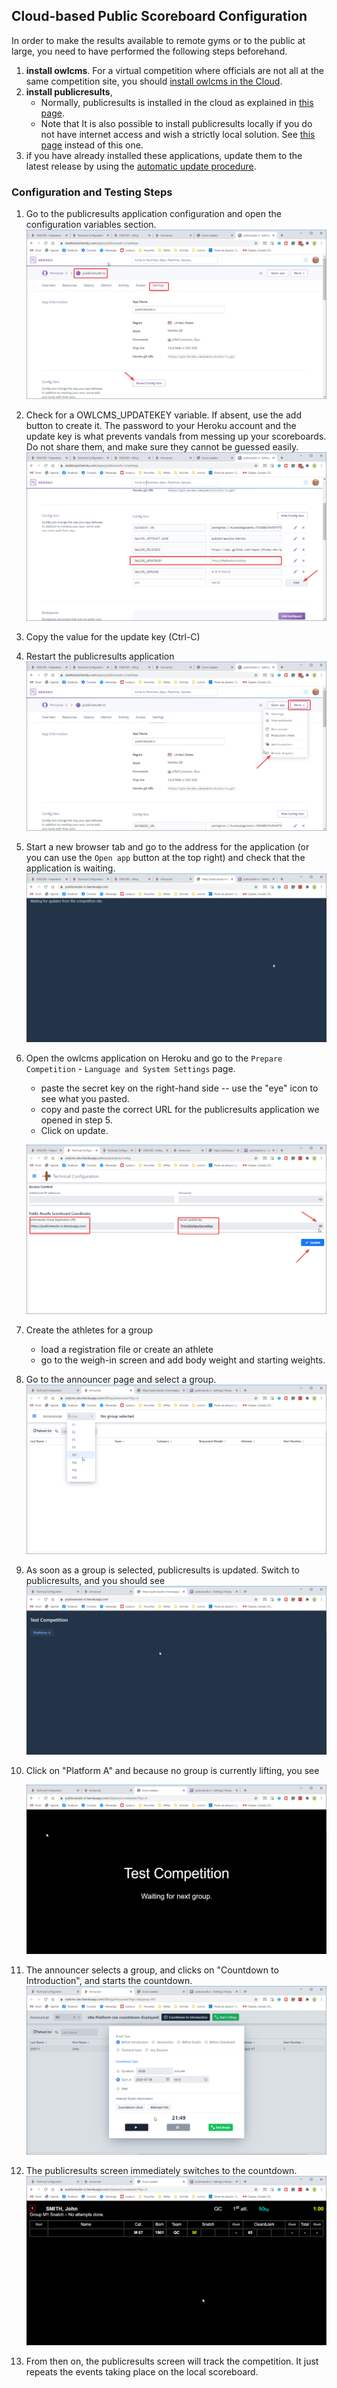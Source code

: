 ## Cloud-based Public Scoreboard Configuration

In order to make the results available to remote gyms or to the public at large, you need to have performed the following steps beforehand.

1. **install owlcms**.  For a virtual competition where officials are not all at the same competition site, you should [install owlcms in the Cloud](Heroku).
2. **install publicresults**,
   - Normally, publicresults is installed in the cloud as explained in [this page](PublicResults).
   - Note that It is also possible to install publicresults locally if you do not have internet access and wish a strictly local solution. See [this page](PublicResults_local) instead of this one.
3. if you have already installed these applications, update them to the latest release by using the [automatic update procedure](UpdatingCloudApplications).

### Configuration and Testing Steps

1. Go to the publicresults application configuration and open the configuration variables section.
   ![5tFs827XLo](img/PublicResults/Example/5tFs827XLo.png)

2. Check for a OWLCMS_UPDATEKEY variable.  If absent, use the add button to create it.  The  password to your Heroku account and the update key is what prevents vandals from messing up your scoreboards.  Do not share them, and make sure they cannot be guessed easily.
   ![ljyvckBm6F](img/PublicResults/Example/ljyvckBm6F.png)

3. Copy the value for the update key (Ctrl-C)

4. Restart the publicresults application
   ![6Ihs0ei0Ad](img/PublicResults/Example/6Ihs0ei0Ad.png)

5. Start a new browser tab and go to the address for the application (or you can use the `Open app` button at the top right) and check that the application is waiting.
   ![AAAxZYQKZK](img/PublicResults/Example/AAAxZYQKZK.png)

6. Open the owlcms application on Heroku and go to the `Prepare Competition` - `Language and System Settings` page.

   - paste the secret key on the right-hand side -- use the "eye" icon to see what you pasted.
   - copy and paste the correct URL for the publicresults application we opened in step 5.
   - Click on update.

   ![GkwHZ4ZHeW](img/PublicResults/Example/GkwHZ4ZHeW.png)

7. Create the athletes for a group

   - load a registration file or create an athlete
   - go to the weigh-in screen and add body weight and starting weights.

8. Go to the announcer page and select a group.
   ![layHD1stff](img/PublicResults/Example/layHD1stff.png)

9. As soon as a group is selected, publicresults is updated.  Switch to publicresults, and you should see
   ![V1YaYXsAWr](img/PublicResults/Example/V1YaYXsAWr.png)

10. Click on "Platform A" and because no group is currently lifting, you see

    ![RIxGO9RShj](img/PublicResults/Example/RIxGO9RShj.png)

11. The announcer selects a group, and clicks on "Countdown to Introduction", and starts the countdown.
    ![vC53fjpSuq](img/PublicResults/Example/vC53fjpSuq.png)

12. The publicresults screen immediately switches to the countdown.![X0qHw40LKh](img/PublicResults/Example/X0qHw40LKh.png)

13. From then on, the publicresults screen will track the competition. It just repeats the events taking place on the local scoreboard.

